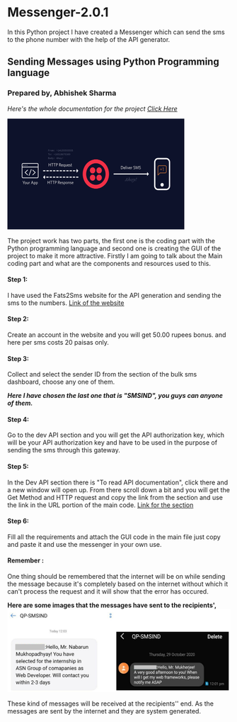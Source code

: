 # Messenger-2.0.1
In this Python project I have created a Messenger which can send the sms to the phone number with the help of the API generator.


## Sending Messages using Python Programming language
### Prepared by, Abhishek Sharma

_Here's the whole documentation for the project <a href = "https://github.com/abhisheks008/Messenger-2.0.1/blob/main/Messenger%20Documentation.docx"> Click Here </a>_

<img src = "wall.png" width = '400' height = '250'>


The project work has two parts, the first one is the coding part with the Python programming language and second one is creating the GUI of the project to make it more attractive. Firstly I am going to talk about the Main coding part and what are the components and resources used to this.


#### Step 1:
I have used the Fats2Sms website for the API generation and sending the sms to the numbers.  <a href = "https://www.fast2sms.com">Link of the website</a>


#### Step 2:
Create an account in the website and you will get 50.00 rupees bonus. and here per sms costs 20 paisas only. 


#### Step 3:
Collect and select the sender ID from the section of the bulk sms dashboard, choose any one of them.

**_Here I have chosen the last one that is "SMSIND", you guys can anyone of them._**

#### Step 4:
Go to the dev API section and you will get the API authorization key, which will be your API authorization key and have to be used in the purpose of sending the sms through this gateway. 

#### Step 5:
In the Dev API section there is "To read API documentation", click there and a new window will open up. From there scroll down a bit and you will get the Get Method and HTTP request and copy the link from the section and use the link in the URL portion of the main code. <a href = "https://docs.fast2sms.com/#get-method">Link for the section</a>

#### Step 6:
Fill all the requirements and attach the GUI code in the main file just copy and paste it and use the messenger in your own use.

#### Remember :
One thing should be remembered that the internet will be on while sending the message because it's completely based on the internet without which it can't process the request and it will show that the error has occured. 

**Here are some images that the messages have sent to the recipients',**
<img src = "sms.png">

These kind of messages will be received at the recipients'' end. As the messages are sent by the internet and they are system generated.
